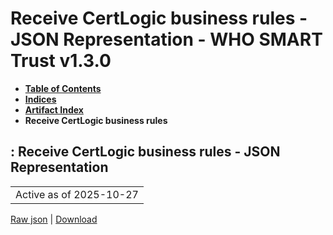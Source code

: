 # Receive CertLogic business rules - JSON Representation - WHO SMART Trust v1.3.0

* [**Table of Contents**](toc.md)
* [**Indices**](indices.md)
* [**Artifact Index**](artifacts.md)
* **Receive CertLogic business rules**

## : Receive CertLogic business rules - JSON Representation

| |
| :--- |
| Active as of 2025-10-27 |

[Raw json](Requirements-ReceiveBusinessRulesCertLogic.json) | [Download](Requirements-ReceiveBusinessRulesCertLogic.json)

